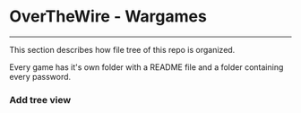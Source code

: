 # OverTheWire - Wargames #
---

This section describes how file tree of this repo is organized.

Every game has it's own folder with a README file and a folder containing every password.

### Add tree view ### 
